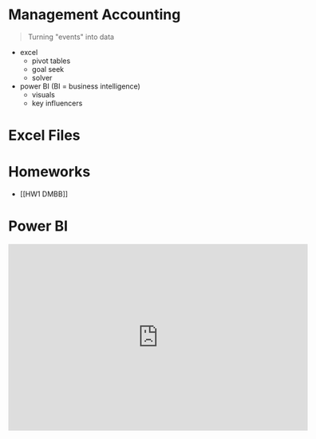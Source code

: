 # Management Accounting
> Turning "events" into data

- excel
	- pivot tables
	- goal seek
	- solver
- power BI (BI = business intelligence)
	- visuals
	- key influencers

# Excel Files

# Homeworks
- [[HW1 DMBB]]

# Power BI

<iframe title="salary_meixner" width="600" height="373.5" src="https://app.powerbi.com/view?r=eyJrIjoiZDJhMjc2NTctOWI2OC00NWI4LWIyNTgtYjZmZWEwMmJkOTczIiwidCI6IjA1MDRmNzIxLWQ0NTEtNDAyYi1iODg0LTM4MTQyODU1OWUzOSIsImMiOjh9" frameborder="0" allowFullScreen="true"></iframe>
